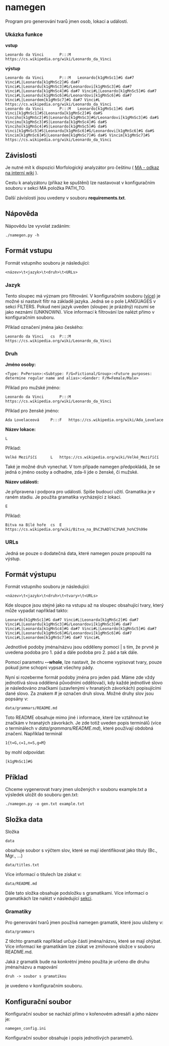 # namegen
Program pro generování tvarů jmen osob, lokací a událostí.

### Ukázka funkce

**vstup**

    Leonardo da Vinci		P:::M	https://cs.wikipedia.org/wiki/Leonardo_da_Vinci

**výstup**

    Leonardo da Vinci		P:::M	Leonardo[k1gMnSc1]#G da#7 Vinci#L|Leonarda[k1gMnSc2]#G da#7 Vinci#L|Leonardu[k1gMnSc3]#G/Leonardovi[k1gMnSc3]#G da#7 Vinci#L|Leonarda[k1gMnSc4]#G da#7 Vinci#L|Leonardo[k1gMnSc5]#G da#7 Vinci#L|Leonardu[k1gMnSc6]#G/Leonardovi[k1gMnSc6]#G da#7 Vinci#L|Leonardem[k1gMnSc7]#G da#7 Vinci#L	https://cs.wikipedia.org/wiki/Leonardo_da_Vinci
    Leonardo da Vinci		P:::M	Leonardo[k1gMnSc1]#G da#S Vinci[k1gMnSc1]#S|Leonarda[k1gMnSc2]#G da#S Vinciho[k1gMnSc2]#S|Leonardu[k1gMnSc3]#G/Leonardovi[k1gMnSc3]#G da#S Vincimu[k1gMnSc3]#S|Leonarda[k1gMnSc4]#G da#S Vinciho[k1gMnSc4]#S|Leonardo[k1gMnSc5]#G da#S Vinci[k1gMnSc5]#S|Leonardu[k1gMnSc6]#G/Leonardovi[k1gMnSc6]#G da#S Vincim[k1gMnSc6]#S|Leonardem[k1gMnSc7]#G da#S Vincim[k1gMnSc7]#S	https://cs.wikipedia.org/wiki/Leonardo_da_Vinci


## Závislosti

Je nutné mít k dispozici Morfologický analyzátor pro češtinu ( [MA - odkaz na interní wiki](http://knot.fit.vutbr.cz/wiki/index.php/Morfologick%C3%BD_slovn%C3%Adk_a_morfologick%C3%BD_analyz%C3%A1tor_pro_%C4%8De%C5%A1tinu#Morfologick.C3.BD_analyz.C3.A1tor_pro_.C4.8De.C5.A1tinu) ). 

Cestu k analyzátoru (příkaz ke spuštění) lze nastavovat v konfiguračním souboru v sekci MA položka PATH_TO. 

Další závislosti jsou uvedeny v souboru **requirements.txt**.

## Nápověda
Nápovědu lze vyvolat zadáním:

	./namegen.py -h


## Formát vstupu
Formát vstupního souboru je následující:

	<název>\t<jazyk>\t<druh>\t<URLs>
	
### Jazyk

Tento sloupec má význam pro filtrování. V konfiguračním souboru ([více](#config)) je možné si nastavit filtr na základě jazyka. Jedná se o pole LANGUAGES v sekci FILTERS. Pokud není jazyk uveden (sloupec je prázdný) rozumí se jako neznámí (UNKNOWN). Více informací k filtrování lze nalézt přímo v konfiguračním souboru.

Příklad označení jména jako českého:

    Leonardo da Vinci	cs	P:::M	https://cs.wikipedia.org/wiki/Leonardo_da_Vinci

### Druh

**Jméno osoby:**

    <Type: P=Person>:<Subtype: F/G=Fictional/Group>:<Future purposes: determine regular name and alias>:<Gender: F/M=Female/Male>

Příklad pro mužské jméno:

    Leonardo da Vinci		P:::M	https://cs.wikipedia.org/wiki/Leonardo_da_Vinci

Příklad pro ženské jméno:

    Ada Lovelaceová		P:::F	https://cs.wikipedia.org/wiki/Ada_Lovelace

**Název lokace:**

    L
    
Příklad:

    Velké Meziříčí		L	https://cs.wikipedia.org/wiki/Velké_Meziříčí


Také je možné druh vynechat. V tom případe namegen předpokládá, že se jedná o jméno osoby a odhadne, zda-li jde o ženské, či mužské.
	
**Název události:**

Je připravena i podpora pro události. Spíše budoucí užití. Gramatika je v raném stadiu. Je použita gramatika vycházející z lokací.

	E
	
Příklad:

    Bitva na Bílé hoře	cs	E	https://cs.wikipedia.org/wiki/Bitva_na_B%C3%ADl%C3%A9_ho%C5%99e
	
### URLs

Jedná se pouze o dodatečná data, které namegen pouze propouští na výstup.

## Formát výstupu
Formát vstupního souboru je následující:

	<název>\t<jazyk>\t<druh>\t<tvary>\t<URLs>
	
Kde sloupce jsou stejné jako na vstupu až na sloupec obsahující tvary, který může vypadat například takto:

    Leonardo[k1gMnSc1]#G da#7 Vinci#L|Leonarda[k1gMnSc2]#G da#7 Vinci#L|Leonardu[k1gMnSc3]#G/Leonardovi[k1gMnSc3]#G da#7 Vinci#L|Leonarda[k1gMnSc4]#G da#7 Vinci#L|Leonardo[k1gMnSc5]#G da#7 Vinci#L|Leonardu[k1gMnSc6]#G/Leonardovi[k1gMnSc6]#G da#7 Vinci#L|Leonardem[k1gMnSc7]#G da#7 Vinci#L
    
Jednotlivé podoby jména/názvu jsou odděleny pomocí | s tím, že prvně je uvedena podoba pro 1. pád a dále podoba pro 2. pád a tak dále.

Pomocí parametru **--whole**, lze nastavit, že chceme vypisovat tvary, pouze pokud jsme schopni vypsat všechny pády. 

Nyní si rozeberme formát podoby jména pro jeden pád. Máme zde vždy jednotlivá slova oddělená původními oddělovači, kdy každé jednotlivé slovo je následováno značkami (uzavřenými v hranatých závorkách) popisujícími dané slovo. Za znakem # je označen druh slova. Možné druhy slov jsou popsány v:

	data/grammars/README.md

Toto README obsahuje mimo jiné i informace, které lze vztáhnout ke značkám v hranatých závorkách. Je zde totiž uveden popis terminálů (více o terminálech v *data/grammars/README.md*), které používají obdobná značení. Například terminál
	
	1{t=G,c=1,n=S,g=M}

by mohl odpovídat:
	
	[k1gMnSc1]#G

## Příklad
Chceme vygenerovat tvary jmen uložených v souboru example.txt a výsledek uložit do souboru gen.txt:

	./namegen.py -o gen.txt example.txt 
	
## Složka data

Složka

	data

obsahuje soubor s výčtem slov, které se mají identifikovat jako tituly (Bc., Mgr., …)

	data/titles.txt

Více informací o titulech lze získat v:

	data/README.md

Dále tato složka obsahuje podsložku s gramatikami. Více informací o gramatikách lze nalézt v následující [sekci](#grammars).

### <a name="grammars">Gramatiky</a>

Pro generování tvarů jmen používá namegen gramatik, které jsou uloženy v:

	data/grammars

Z těchto gramatik například určuje části jména/názvu, které se mají ohýbat.
Více informací ke gramatikám lze získat ve zmiňované složce v souboru README.md.

Jaká z gramatik bude na konkrétní jméno použita je určeno dle druhu jména/názvu a mapování

	druh -> soubor s gramatikou
	
je uvedeno v konfiguračním souboru.
	
## <a name="config">Konfigurační soubor</a>

Konfigurační soubor se nachází přímo v kořenovém adresáři a jeho název je:

	namegen_config.ini
	
Konfigurační soubor obsahuje i popis jednotlivých parametrů.